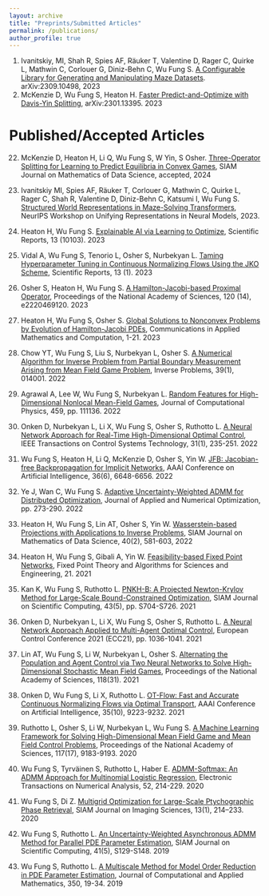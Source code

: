 ```yaml
---
layout: archive
title: "Preprints/Submitted Articles"
permalink: /publications/
author_profile: true
---
```


<!-- {% if author.googlescholar %}
  You can also find my articles on <u><a href="{{author.googlescholar}}">my Google Scholar profile</a>.</u>
{% endif %}

{% include base_path %}

{% for post in site.publications reversed %}
  {% include archive-single.html %}
{% endfor %}
 -->


<!-- invited (i) and contributed (c) talks -->
1. Ivanitskiy, MI, Shah R, Spies AF, Räuker T, Valentine D, Rager C, Quirke L, Mathwin C, Corlouer G, Diniz-Behn C, Wu Fung S. [A Configurable Library for Generating and Manipulating Maze Datasets](https://arxiv.org/abs/2309.10498). arXiv:2309.10498, 2023
2. McKenzie D, Wu Fung S, Heaton H. [Faster Predict-and-Optimize
with Davis-Yin Splitting](https://arxiv.org/abs/2301.13395), arXiv:2301.13395. 2023
<!-- 2. Vidal A, Wu Fung S, Tenorio L, Osher S, Nurbekyan L. [Taming Hyperparameter Tuning in Continuous Normalizing Flows Using the JKO Scheme](https://arxiv.org/abs/2211.16757), arXiv:2211.16757. 2022 -->
<!-- 2. Heaton H, Wu Fung S. [Explainable AI via Learning to Optimize](https://arxiv.org/abs/2204.14174), arXiv:2204.14174. 2022 -->
<!-- 2. Chow YT, Wu Fung S, Liu S, Nurbekyan L, Osher S. [A Numerical Algorithm for Inverse Problem from Partial Boundary Measurement Arising from Mean Field Game Problem](https://arxiv.org/abs/2204.04851), arXiv:2204.04851. 2022 -->
<!-- 2. Agrawal A, Lee W, Wu Fung S, Nurbekyan L. [Random Features for High-Dimensional Nonlocal Mean-Field Games](https://arxiv.org/abs/2202.12529), arXiv:2202.12529. 2022 -->
<!-- 3. Heaton H, Wu Fung S, Osher S. [Global Solutions to Nonconvex Problems by Evolution of Hamilton-Jacobi PDEs](https://arxiv.org/abs/2202.11014), arXiv:2202.11014. 2022 -->
<!-- 4. Ye J, Wan C, Wu Fung S. [Adaptive Uncertainty-Weighted ADMM for Distributed Optimization](https://arxiv.org/abs/2109.01089), arXiv:2109.01089. 2022 -->
<!-- 2. Heaton H, McKenzie D, Li Q, Wu Fung S, Osher S, Yin W. [Learn to Predict Equilibria via Fixed Point Networks](https://arxiv.org/abs/2106.00906), arXiv:2106.00906. 2021 -->

<!-- 3. Onken D, Nurbekyan L, Li X, Wu FunMg S, Osher S, Ruthotto L. [A Neural Network Approach for High-Dimensional Optimal Control](https://arxiv.org/abs/2104.03270), arXiv:2104.03270. 2021 -->

<!-- 1. Heaton H, Wu Fung S, Lin AT, Osher S, Yin W. [Wasserstein-based Projections with Applications to Inverse Problems](https://arxiv.org/abs/2008.02200), arXiv:2008.02200. 2020 -->

Published/Accepted Articles
======
22. McKenzie D, Heaton H, Li Q, Wu Fung S, W Yin, S Osher. [Three-Operator Splitting for Learning to Predict Equilibria in Convex Games](https://arxiv.org/abs/2106.00906), SIAM Journal on Mathematics of Data Science, accepted, 2024
21. Ivanitskiy MI, Spies AF, Räuker T, Corlouer G, Mathwin C, Quirke L, Rager C, Shah R, Valentine D, Diniz-Behn C, Katsumi I, Wu Fung S. [Structured World Representations in Maze-Solving Transformers](https://arxiv.org/abs/2312.02566), NeurIPS Workshop on Unifying Representations in Neural Models, 2023.
20. Heaton H, Wu Fung S. [Explainable AI via Learning to Optimize](https://arxiv.org/abs/2204.14174), Scientific Reports, 13 (10103). 2023
19. Vidal A, Wu Fung S, Tenorio L, Osher S, Nurbekyan L. [Taming Hyperparameter Tuning in Continuous Normalizing Flows Using the JKO Scheme](https://www.nature.com/articles/s41598-023-31521-y), Scientific Reports, 13 (1). 2023
18. Osher S, Heaton H, Wu Fung S. [A Hamilton-Jacobi-based Proximal Operator](https://arxiv.org/abs/2211.12997), Proceedings of the National Academy of Sciences, 120 (14), e2220469120. 2023
17. Heaton H, Wu Fung S, Osher S. [Global Solutions to Nonconvex Problems by Evolution of Hamilton-Jacobi PDEs](https://arxiv.org/abs/2202.11014), Communications in Applied Mathematics and Computation, 1-21. 2023
16. Chow YT, Wu Fung S, Liu S, Nurbekyan L, Osher S. [A Numerical Algorithm for Inverse Problem from Partial Boundary Measurement Arising from Mean Field Game Problem](https://arxiv.org/abs/2204.04851), Inverse Problems,  39(1), 014001. 2022
15. Agrawal A, Lee W, Wu Fung S, Nurbekyan L. [Random Features for High-Dimensional Nonlocal Mean-Field Games](https://arxiv.org/abs/2202.12529), Journal of Computational Physics, 459, pp. 111136. 2022
14. Onken D, Nurbekyan L, Li X, Wu Fung S, Osher S, Ruthotto L. [A Neural Network Approach for Real-Time High-Dimensional Optimal Control](https://arxiv.org/abs/2104.03270), IEEE Transactions on Control Systems Technology, 31(1), 235-251. 2022

13. Wu Fung S, Heaton H, Li Q, McKenzie D, Osher S, Yin W. [JFB: Jacobian-free Backpropagation for Implicit Networks](https://arxiv.org/abs/2103.12803), AAAI Conference on Artificial Intelligence, 36(6), 6648-6656. 2022

12. Ye J, Wan C, Wu Fung S. [Adaptive Uncertainty-Weighted ADMM for Distributed Optimization](https://arxiv.org/abs/2109.01089), Journal of Applied and Numerical Optimization, pp. 273-290. 2022

11. Heaton H, Wu Fung S, Lin AT, Osher S, Yin W. [Wasserstein-based Projections with Applications to Inverse Problems](https://epubs.siam.org/doi/10.1137/20M1376790), SIAM Journal on Mathematics of Data Science, 40(2), 581-603, 2022

10. Heaton H, Wu Fung S, Gibali A, Yin W. [Feasibility-based Fixed Point Networks](https://arxiv.org/abs/2104.14090), Fixed Point Theory and Algorithms for Sciences and Engineering, 21. 2021

9. Kan K, Wu Fung S, Ruthotto L. [PNKH-B: A Projected Newton-Krylov Method for Large-Scale Bound-Constrained Optimization](https://epubs.siam.org/doi/abs/10.1137/20M1341428), SIAM Journal on Scientific Computing, 43(5), pp. S704-S726. 2021

8. Onken D, Nurbekyan L, Li X, Wu Fung S, Osher S, Ruthotto L. [A Neural Network Approach Applied to Multi-Agent Optimal Control](https://arxiv.org/abs/2011.04757), European Control Conference 2021 (ECC21), pp. 1036-1041. 2021

7. Lin AT, Wu Fung S, Li W, Nurbekyan L, Osher S. [Alternating the Population and Agent Control via Two Neural Networks to Solve High-Dimensional Stochastic Mean Field Games](https://www.pnas.org/content/118/31/e2024713118), Proceedings of the National Academy of Sciences, 118(31). 2021

6. Onken D, Wu Fung S, Li X, Ruthotto L. [OT-Flow: Fast and Accurate Continuous Normalizing Flows via Optimal Transport](https://ojs.aaai.org/index.php/AAAI/article/view/17113), AAAI Conference on Artificial Intelligence, 35(10), 9223-9232. 2021

5. Ruthotto L, Osher S, Li W, Nurbekyan L, Wu Fung S. [A Machine Learning Framework for Solving High-Dimensional Mean Field Game and Mean Field Control Problems](https://www.pnas.org/content/117/17/9183), Proceedings of the National Academy of Sciences, 117(17), 9183-9193. 2020

4. Wu Fung S, Tyrväinen S, Ruthotto L, Haber E. [ADMM-Softmax: An ADMM Approach for Multinomial Logistic Regression](http://etna.mcs.kent.edu/volumes/2011-2020/vol52/abstract.php?vol=52&pages=214-229), Electronic Transactions on Numerical Analysis, 52, 214-229. 2020

3. Wu Fung S, Di Z. [Multigrid Optimization for Large-Scale Ptychographic Phase Retrieval](https://epubs.siam.org/doi/abs/10.1137/18M1223915), SIAM Journal on Imaging Sciences, 13(1), 214–233. 2020

2. Wu Fung S, Ruthotto L. [An Uncertainty-Weighted Asynchronous ADMM Method for Parallel PDE Parameter Estimation](https://epubs.siam.org/doi/abs/10.1137/18M119166X?journalCode=sjoce3), SIAM Journal on Scientific Computing, 41(5), S129-S148. 2019

1. Wu Fung S, Ruthotto L. [A Multiscale Method for Model Order Reduction in PDE Parameter Estimation](https://www.sciencedirect.com/science/article/abs/pii/S0377042718305946?via%3Dihub), Journal of Computational and Applied Mathematics, 350, 19-34. 2019
